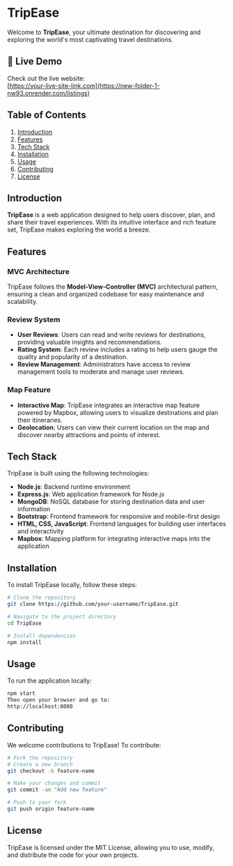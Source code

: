 # TripEase

Welcome to **TripEase**, your ultimate destination for discovering and exploring the world's most captivating travel destinations.

## 🔗 Live Demo

Check out the live website:  
[https://your-live-site-link.com](https://new-folder-1-nw93.onrender.com/listings) 
## Table of Contents

1. [Introduction](#introduction)
2. [Features](#features)
3. [Tech Stack](#tech-stack)
4. [Installation](#installation)
5. [Usage](#usage)
6. [Contributing](#contributing)
7. [License](#license)

## Introduction

**TripEase** is a web application designed to help users discover, plan, and share their travel experiences. With its intuitive interface and rich feature set, TripEase makes exploring the world a breeze.

## Features

### MVC Architecture

TripEase follows the **Model-View-Controller (MVC)** architectural pattern, ensuring a clean and organized codebase for easy maintenance and scalability.

### Review System

- **User Reviews**: Users can read and write reviews for destinations, providing valuable insights and recommendations.
- **Rating System**: Each review includes a rating to help users gauge the quality and popularity of a destination.
- **Review Management**: Administrators have access to review management tools to moderate and manage user reviews.

### Map Feature

- **Interactive Map**: TripEase integrates an interactive map feature powered by Mapbox, allowing users to visualize destinations and plan their itineraries.
- **Geolocation**: Users can view their current location on the map and discover nearby attractions and points of interest.

## Tech Stack

TripEase is built using the following technologies:

- **Node.js**: Backend runtime environment
- **Express.js**: Web application framework for Node.js
- **MongoDB**: NoSQL database for storing destination data and user information
- **Bootstrap**: Frontend framework for responsive and mobile-first design
- **HTML, CSS, JavaScript**: Frontend languages for building user interfaces and interactivity
- **Mapbox**: Mapping platform for integrating interactive maps into the application

## Installation

To install TripEase locally, follow these steps:

```bash
# Clone the repository
git clone https://github.com/your-username/TripEase.git

# Navigate to the project directory
cd TripEase

# Install dependencies
npm install
```
## Usage
To run the application locally:

```bash
npm start
Then open your browser and go to:
http://localhost:8080
```
## Contributing
We welcome contributions to TripEase! To contribute:

```bash
# Fork the repository
# Create a new branch
git checkout -b feature-name

# Make your changes and commit
git commit -am "Add new feature"

# Push to your fork
git push origin feature-name
```
## License
TripEase is licensed under the MIT License, allowing you to use, modify, and distribute the code for your own projects.

